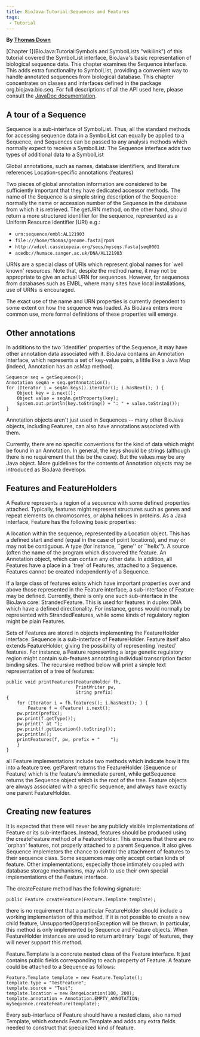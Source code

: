 ```yaml
---
title: BioJava:Tutorial:Sequences and Features
tags:
 - Tutorial
---
```


**By [Thomas Down](mailto:td2@sanger.ac.uk)**

[Chapter 1](BioJava:Tutorial:Symbols and SymbolLists "wikilink") of this
tutorial covered the SymbolList interface, BioJava's basic
representation of biological sequence data. This chapter examines the
Sequence interface. This adds extra functionality to SymbolList,
providing a convenient way to handle annotated sequences from biological
database. This chapter concentrates on classes and interfaces defined in
the package org.biojava.bio.seq. For full descriptions of all the API
used here, please consult the [JavaDoc
documentation](http://www.biojava.org/docs/api).

A tour of a Sequence
--------------------

Sequence is a sub-interface of SymbolList. Thus, all the standard
methods for accessing sequence data in a SymbolList can equally be
applied to a Sequence, and Sequences can be passed to any analysis
methods which normally expect to receive a SymbolList. The Sequence
interface adds two types of additional data to a SymbolList

Global annotations, such as names, database identifiers, and literature
references Location-specific annotations (features)

Two pieces of global annotation information are considered to be
sufficiently important that they have dedicated accessor methods. The
name of the Sequence is a simple string description of the Sequence:
normally the name or accession number of the Sequence in the database
from which it is retrieved. The getURN method, on the other hand, should
return a more structured identifier for the sequence, represented as a
Uniform Resource Identifier (URI) e.g.:

-   `urn:sequence/embl:AL121903`
-   `file:///home/thomas/genome.fasta|rpoN`
-   `http://adzel.casseiopeia.org/seqs/myseqs.fasta|seq0001`
-   `acedb://humace.sanger.ac.uk/DNA/AL121903`

URNs are a special class of URIs which represent global names for \`well
known' resources. Note that, despite the method name, it may not be
appropriate to give an actual URN for sequences. However, for sequences
from databases such as EMBL, where many sites have local installations,
use of URNs is encouraged.

The exact use of the name and URN properties is currently dependent to
some extent on how the sequence was loaded. As BioJava enters more
common use, more formal definitions of these properties will emerge.

Other annotations
-----------------

In additions to the two \`identifier' properties of the Sequence, it may
have other annotation data associated with it. BioJava contains an
Annotation interface, which represents a set of key-value pairs, a
little like a Java Map (indeed, Annotation has an asMap method).

    Sequence seq = getSequence();
    Annotation seqAn = seq.getAnnotation();
    for (Iterator i = seqAn.keys().iterator(); i.hasNext(); ) {
        Object key = i.next();
        Object value = seqAn.getProperty(key);
        System.out.println(key.toString() + ": " + value.toString());
    }

Annotation objects aren't just used in Sequences -- many other BioJava
objects, including Features, can also have annotations associated with
them.

Currently, there are no specific conventions for the kind of data which
might be found in an Annotation. In general, the keys should be strings
(although there is no requirement that this be the case). But the values
may be any Java object. More guidelines for the contents of Annotation
objects may be introduced as BioJava develops.

Features and FeatureHolders
---------------------------

A Feature represents a region of a sequence with some defined properties
attached. Typically, features might represent structures such as genes
and repeat elements on chromosomes, or alpha helices in proteins. As a
Java interface, Feature has the following basic properties:

A location within the sequence, represented by a Location object. This
has a defined start and end (equal in the case of point locations), and
may or may not be contiguous. A type (for instance, \`\`gene'' or
\`\`helix''). A source (often the name of the program which discovered
the feature. An Annotation object, which can contain any other data. In
addition, all Features have a place in a \`tree' of Features, attached
to a Sequence. Features cannot be created independently of a Sequence.

If a large class of features exists which have important properties over
and above those represented in the Feature interface, a sub-interface of
Feature may be defined. Currently, there is only one such sub-interface
in the BioJava core: StrandedFeature. This is used for features in
duplex DNA which have a defined directionality. For instance, genes
would normally be represented with StrandedFeatures, while some kinds of
regulatory region might be plain Features.

Sets of Features are stored in objects implementing the FeatureHolder
interface. Sequence is a sub-interface of FeatureHolder. Feature itself
also extends FeatureHolder, giving the possibility of representing
\`nested' features. For instance, a Feature representing a large genetic
regulatory region might contain sub-features annotating individual
transcription factor binding sites. The recursive method below will
print a simple text representation of a tree of features:

    public void printFeatures(FeatureHolder fh, 
                              PrintWriter pw,
                              String prefix)
    {
        for (Iterator i = fh.features(); i.hasNext(); ) {
            Feature f = (Feature) i.next();
        pw.print(prefix);
        pw.print(f.getType());
        pw.print(" at ");
        pw.print(f.getLocation().toString());
        pw.println();
        printFeatures(f, pw, prefix + "    ");
        }
    }

all Feature implementations include two methods which indicate how it
fits into a feature tree. getParent returns the FeatureHolder (Sequence
or Feature) which is the feature's immediate parent, while getSequence
returns the Sequence object which is the root of the tree. Feature
objects are always associated with a specific sequence, and always have
exactly one parent FeatureHolder.

Creating new features
---------------------

It is expected that there will never be any publicly visible
implementations of Feature or its sub-interfaces. Instead, features
should be produced using the createFeature method of a FeatureHolder.
This ensures that there are no \`orphan' features, not properly attached
to a parent Sequence. It also gives Sequence implemetors the chance to
control the attachment of features to their sequence class. Some
sequences may only accept certain kinds of feature. Other
implementations, especially those intimately coupled with database
storage mechanisms, may wish to use their own special implementations of
the Feature interface.

The createFeature method has the following signature:

    public Feature createFeature(Feature.Template template);

there is no requirement that a particular FeatureHolder should include a
working implementation of this method. If it is not possible to create a
new child feature, UnsupportedOperationException will be thrown. In
particular, this method is only implemented by Sequence and Feature
objects. When FeatureHolder instances are used to return arbitrary
\`bags' of features, they will never support this method.

Feature.Template is a concrete nested class of the Feature interface. It
just contains public fields corresponding to each property of Feature. A
feature could be attached to a Sequence as follows:

    Feature.Template template = new Feature.Template();
    template.type = "TestFeature";
    template.source = "Test";
    template.location = new RangeLocation(100, 200);
    template.annotation = Annotation.EMPTY_ANNOTATION;
    mySequence.createFeature(template);

Every sub-interface of Feature should have a nested class, also named
Template, which extends Feature.Template and adds any extra fields
needed to construct that specialized kind of feature.
